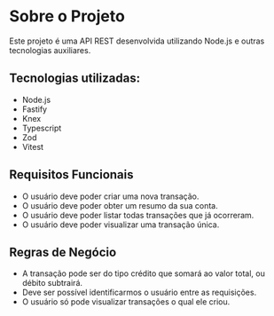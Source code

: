 # Sobre o Projeto
Este projeto é uma API REST desenvolvida utilizando Node.js e outras tecnologias auxiliares. 

## Tecnologias utilizadas:
- Node.js
- Fastify
- Knex
- Typescript
- Zod
- Vitest

## Requisitos Funcionais

- O usuário deve poder criar uma nova transação.
- O usuário deve poder obter um resumo da sua conta.
- O usuário deve poder listar todas transações que já ocorreram.
- O usuário deve poder visualizar uma transação única.

## Regras de Negócio

- A transação pode ser do tipo crédito que somará ao valor total, ou débito subtrairá.
- Deve ser possível identificarmos o usuário entre as requisições.
- O usuário só pode visualizar transações o qual ele criou.




